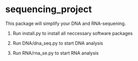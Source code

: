 # sequencing_project

This package will simplify your DNA and RNA-sequening.

1. Run install.py to install all neccessary software packages

2. Run DNA/dna_seq.py to start DNA analysis

3. Run RNA/rna_se.py to start RNA analysis
